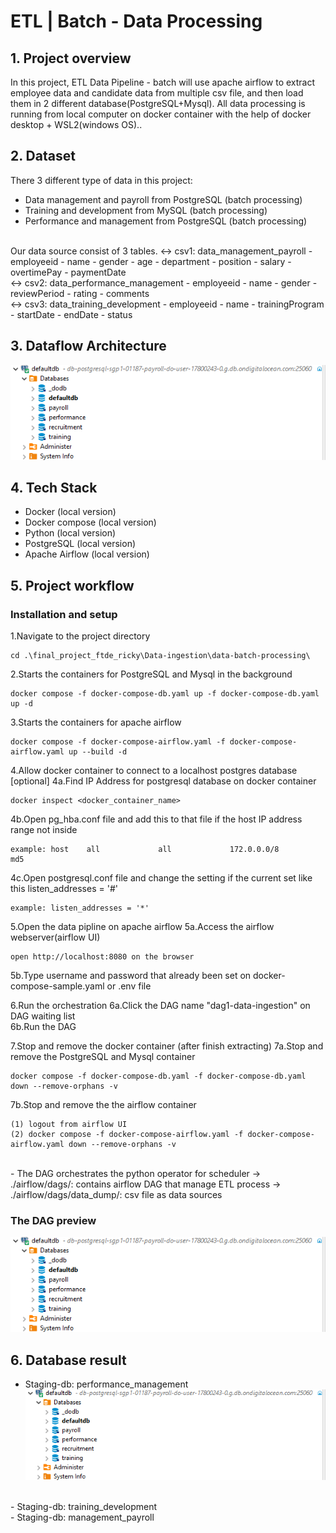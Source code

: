 # ETL | Batch - Data Processing

## 1. Project overview
In this project, ETL Data Pipeline - batch will use apache airflow to extract employee data and candidate data from multiple csv file, and then load them in 2 different database(PostgreSQL+Mysql).
All data processing is running from local computer on docker container with the help of docker desktop + WSL2(windows OS)..

## 2. Dataset
There 3 different type of data in this project:
- Data management and payroll from PostgreSQL (batch processing)
- Training and development from MySQL (batch processing)
- Performance and management from PostgreSQL (batch processing)

<br>
Our data source consist of 3 tables. 
<-> csv1: data_management_payroll
- employeeid
- name
- gender
- age 
- department
- position
- salary
- overtimePay
- paymentDate
<br>
<-> csv2: data_performance_management
- employeeid
- name
- gender
- reviewPeriod
- rating
- comments
<br>
<-> csv3: data_training_development
- employeeid
- name
- trainingProgram
- startDate
- endDate
- status
<br>

## 3. Dataflow Architecture
![Local-Database](https://github.com/vnobets7/final_project_ftde/blob/ftde-dev-ricky/ETL-stream-processing/images/SS-final-project-8.PNG)

## 4. Tech Stack
- Docker (local version)
- Docker compose (local version)
- Python (local version)
- PostgreSQL (local version)
- Apache Airflow (local version)

## 5. Project workflow

### Installation and setup
1.Navigate to the project directory
```
cd .\final_project_ftde_ricky\Data-ingestion\data-batch-processing\
```	

2.Starts the containers for PostgreSQL and Mysql in the background
```
docker compose -f docker-compose-db.yaml up -f docker-compose-db.yaml up -d
```

3.Starts the containers for apache airflow
```
docker compose -f docker-compose-airflow.yaml -f docker-compose-airflow.yaml up --build -d
```

4.Allow docker container to connect to a localhost postgres database [optional]
4a.Find IP Address for postgresql database on docker container
```
docker inspect <docker_container_name>
```
4b.Open pg_hba.conf file and add this to that file if the host IP address range not inside
```
example: host    all             all             172.0.0.0/8            md5
```
4c.Open postgresql.conf file and change the setting if the current set like this listen_addresses = '#'
```
example: listen_addresses = '*'
```

5.Open the data pipline on apache airflow
5a.Access the airflow webserver(airflow UI)
```
open http://localhost:8080 on the browser
```
5b.Type username and password that already been set on docker-compose-sample.yaml or .env file
<br>

6.Run the orchestration
6a.Click the DAG name "dag1-data-ingestion" on DAG waiting list
<br>
6b.Run the DAG
<br>

7.Stop and remove the docker container (after finish extracting)
7a.Stop and remove the PostgreSQL and Mysql container
```
docker compose -f docker-compose-db.yaml -f docker-compose-db.yaml down --remove-orphans -v
```
7b.Stop and remove the the airflow container
```
(1) logout from airflow UI
(2) docker compose -f docker-compose-airflow.yaml -f docker-compose-airflow.yaml down --remove-orphans -v
```
<br>
- The DAG orchestrates the python operator for scheduler
-> ./airflow/dags/: contains airflow DAG that manage ETL process
-> ./airflow/dags/data_dump/: csv file as data sources

### The DAG preview
![DAG-graph](https://github.com/vnobets7/final_project_ftde/blob/ftde-dev-ricky/ETL-stream-processing/images/SS-final-project-8.PNG)
<br>

## 6. Database result
- Staging-db: performance_management
![performance-management-schema](https://github.com/vnobets7/final_project_ftde/blob/ftde-dev-ricky/ETL-stream-processing/images/SS-final-project-8.PNG)
<br>
- Staging-db: training_development
<br>
- Staging-db: management_payroll
